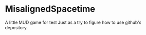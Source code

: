 # MisalignedSpacetime
A little MUD game for  test
Just as a try to figure how to use github's depository.
